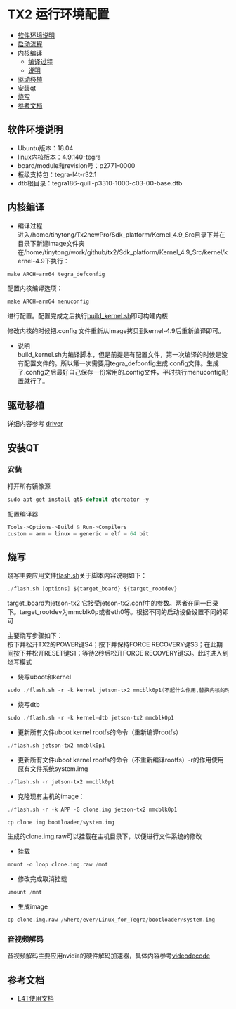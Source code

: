 TX2 运行环境配置
================
* [软件环境说明](#软件环境说明)
* [启动流程](#启动流程)
* [内核编译](#内核编译)
    * [编译过程](#编译过程)
    * [说明](#说明)
* [驱动移植](#驱动移植)
* [安装qt](#安装qt)
* [烧写](#烧写)
* [参考文档](#参考文档)

## 软件环境说明
* Ubuntu版本：18.04  
* linux内核版本：4.9.140-tegra  
* board/module和revision号：p2771-0000  
* 板级支持包：tegra-l4t-r32.1  
* dtb根目录：tegra186-quill-p3310-1000-c03-00-base.dtb  

## 内核编译
* 编译过程  
进入/home/tinytong/Tx2newPro/Sdk_platform/Kernel_4.9_Src目录下并在目录下新建image文件夹  
在/home/tinytong/work/github/tx2/Sdk_platform/Kernel_4.9_Src/kernel/kernel-4.9下执行：

```c
make ARCH=arm64 tegra_defconfig
```

配置内核编译选项：

```c
make ARCH=arm64 menuconfig
```
进行配置。配置完成之后执行[build_kernel.sh](../Sdk_platform/Kernel_4.9_Src/kernel/kernel-4.9/build_kernel.sh)即可构建内核  

修改内核的时候把.config 文件重新从image拷贝到kernel-4.9后重新编译即可。
* 说明  
build_kernel.sh为编译脚本，但是前提是有配置文件，第一次编译的时候是没有配置文件的。所以第一次需要用tegra_defconfig生成.config文件。生成了.config之后最好自己保存一份常用的.config文件，平时执行menuconfig配置就行了。  
## 驱动移植
详细内容参考 [driver](../Git_doc/driver.md)

## 安装QT
### 安装
打开所有镜像源
```c
sudo apt-get install qt5-default qtcreator -y
```
配置编译器
```c
Tools->Options->Build & Run->Compilers
custom – arm – linux – generic – elf – 64 bit
```
## 烧写
烧写主要应用文件[flash.sh](../Sdk_platform/Linux_for_Tegra/flash.sh)关于脚本内容说明如下：  
```c
./flash.sh [options] ${target_board} ${target_rootdev}
```
target_board为jetson-tx2 它接受jetson-tx2.conf中的参数。两者在同一目录下。target_rootdev为mmcblk0p或者eth0等。根据不同的启动设备设置不同的即可

主要烧写步骤如下：  
按下并松开TX2的POWER键S4；按下并保持FORCE RECOVERY键S3；在此期间按下并松开RESET键S1；等待2秒后松开FORCE RECOVERY键S3。此时进入到烧写模式  
* 烧写uboot和kernel 
```c
sudo ./flash.sh -r -k kernel jetson-tx2 mmcblk0p1(不起什么作用,替换内核的时候直接进入系统，用编译生成的Image文件替换TX2的/boot下的Image文件即可)
```
* 烧写dtb
```c
sudo ./flash.sh -r -k kernel-dtb jetson-tx2 mmcblk0p1
```
* 更新所有文件uboot kernel rootfs的命令（重新编译rootfs）
```c
./flash.sh jetson-tx2 mmcblk0p1
```
* 更新所有文件uboot kernel rootfs的命令（不重新编译rootfs）-r的作用使用原有文件系统system.img
```c
./flash.sh -r jetson-tx2 mmcblk0p1
```
* 克隆现有主机的image：
```c
./flash.sh -r -k APP -G clone.img jetson-tx2 mmcblk0p1

cp clone.img bootloader/system.img
```
生成的clone.img.raw可以挂载在主机目录下，以便进行文件系统的修改  
* 挂载
```c
mount -o loop clone.img.raw /mnt
```
* 修改完成取消挂载
```c
umount /mnt
```
* 生成image
```c
cp clone.img.raw /where/ever/Linux_for_Tegra/bootloader/system.img
```
### 音视频解码
音视频解码主要应用nvidia的硬件解码加速器，具体内容参考[videodecode](Git_doc/videodecode.md)

## 参考文档

* [L4T使用文档](https://docs.nvidia.com/jetson/l4t/index.html)
